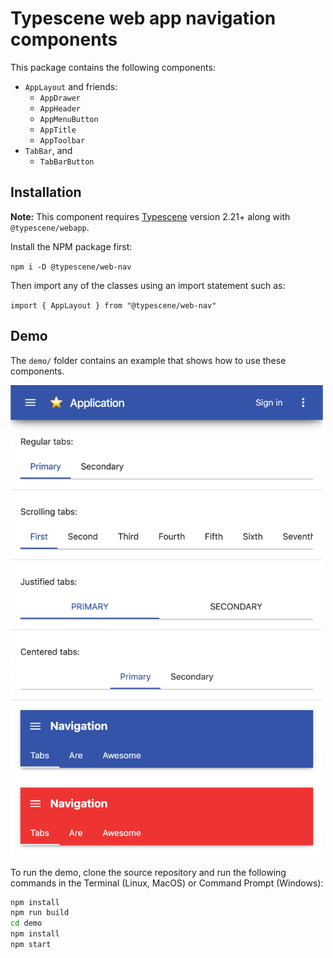 # Typescene web app navigation components

This package contains the following components:

- `AppLayout` and friends:
  - `AppDrawer`
  - `AppHeader`
  - `AppMenuButton`
  - `AppTitle`
  - `AppToolbar`
- `TabBar`, and
  - `TabBarButton`

## Installation

**Note:** This component requires [Typescene](https://github.com/typescene/typescene) version 2.21+ along with `@typescene/webapp`.

Install the NPM package first:

`npm i -D @typescene/web-nav`

Then import any of the classes using an import statement such as:

`import { AppLayout } from "@typescene/web-nav"`

## Demo

The `demo/` folder contains an example that shows how to use these components.

<img src="screenshot.png" alt="Screenshot" width="500" style="width: 500px" />

To run the demo, clone the source repository and run the following commands in the Terminal (Linux, MacOS) or Command Prompt (Windows):

```bash
npm install
npm run build
cd demo
npm install
npm start
```
